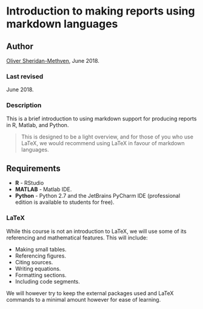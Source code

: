 # Introduction to making reports using markdown languages

## Author

[Oliver Sheridan-Methven](mailto:oliver.sheridan-methven@maths.ox.ac.uk), June 2018.

### Last revised

June 2018.

### Description

This is a brief introduction to using markdown support for producing reports
in R, Matlab, and Python. 

> This is designed to be a light overview, and for those of you who use LaTeX, 
> we would recommend using LaTeX in favour of markdown languages.

## Requirements

 * **R** - RStudio
 * **MATLAB** - Matlab IDE. 
 * **Python** - Python 2.7 and the JetBrains PyCharm IDE 
(professional edition is available to students for free).

### LaTeX

While this course is not an introduction to LaTeX, we will use some of its referencing 
and mathematical features. This will include:
  - Making small tables. 
  - Referencing figures. 
  - Citing sources.
  - Writing equations.
  - Formatting sections.
  - Including code segments. 

We will however try to keep the external packages used and LaTeX commands to a 
minimal amount however for ease of learning. 

